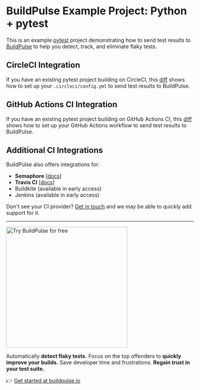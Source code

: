 # BuildPulse Example Project: Python + pytest

This is an example [pytest](https://docs.pytest.org) project demonstrating how to send test results to [BuildPulse](https://buildpulse.io) to help you detect, track, and eliminate flaky tests.

## CircleCI Integration

If you have an existing pytest project building on CircleCI, this [diff](https://github.com/buildpulse/buildpulse-example-pytest/compare/pre-buildpulse...circle-ci) shows how to set up your `.circleci/config.yml` to send test results to BuildPulse.

## GitHub Actions CI Integration

If you have an existing pytest project building on GitHub Actions CI, this [diff](https://github.com/buildpulse/buildpulse-example-pytest/compare/pre-buildpulse...github-actions) shows how to set up your GitHub Actions workflow to send test results to BuildPulse.

## Additional CI Integrations

BuildPulse also offers integrations for:

- **Semaphore** [[docs](https://github.com/Workshop64/buildpulse-semaphore)]
- **Travis CI** [[docs](https://github.com/Workshop64/buildpulse-travis-ci)]
- Buildkite (available in early access)
- Jenkins (available in early access)

Don't see your CI provider? [Get in touch](mailto:hello@buildpulse.io?body=%3C%3C%20Please%20tell%20us%20what%20CI%20service%20you%27re%20using.%20We%27ll%20follow%20up%20with%20you%20soon%21%20%3E%3E&amp;subject=Please%20add%20support%20for%20this%20CI%20service%20next) and we may be able to quickly add support for it.

---

<p>
  <a href="https://buildpulse.io?utm_source=github.com&utm_campaign=example-repositories&utm_content=pytest-button">
    <img width="325" title="Automatically detect flaky Python tests with BuildPulse" alt="Try BuildPulse for free" src="https://user-images.githubusercontent.com/2988/86935247-9f059b80-c10a-11ea-9579-575b357e70d6.png">
  </a>
</p>

Automatically **detect flaky tests.** Focus on the top offenders to **quickly improve your builds.** Save developer time and frustrations. **Regain trust in your test suite.**

👉 [Get started at buildpulse.io](https://buildpulse.io?utm_source=github.com&utm_campaign=example-repositories&utm_content=pytest-text-link)
